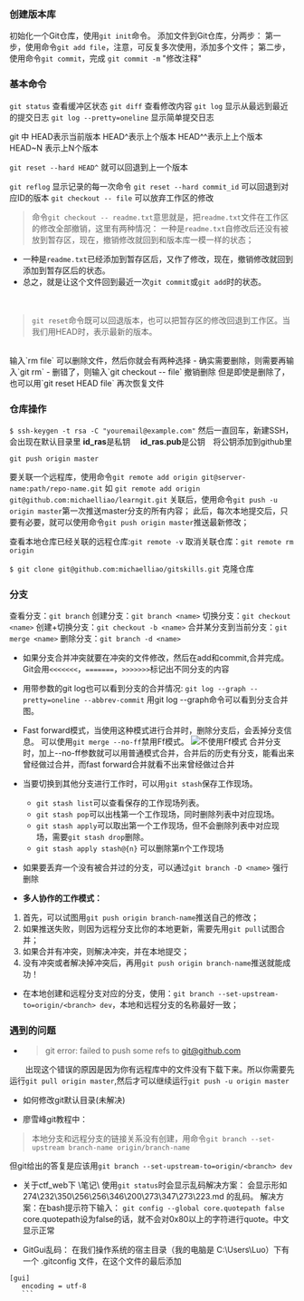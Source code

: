 ### 创建版本库
初始化一个Git仓库，使用`git init`命令。
添加文件到Git仓库，分两步：
第一步，使用命令`git add file`，注意，可反复多次使用，添加多个文件；
第二步，使用命令`git commit`，完成
`git commit -m` "修改注释"

### 基本命令
`git status` 查看缓冲区状态
`git diff` 查看修改内容
`git log` 显示从最远到最近的提交日志
`git log --pretty=oneline` 显示简单提交日志

git 中 HEAD表示当前版本  HEAD^表示上个版本  HEAD^^表示上上个版本  HEAD~N 表示上N个版本

`git reset --hard HEAD^`  就可以回退到上一个版本

`git reflog` 显示记录的每一次命令
`git reset --hard commit_id`  可以回退到对应ID的版本
`git checkout -- file` 可以放弃工作区的修改  

 >命令`git checkout -- readme.txt`意思就是，把`readme.txt`文件在工作区的修改全部撤销，这里有两种情况：
 一种是`readme.txt`自修改后还没有被放到暂存区，现在，撤销修改就回到和版本库一模一样的状态；
- 一种是`readme.txt`已经添加到暂存区后，又作了修改，现在，撤销修改就回到添加到暂存区后的状态。
- 总之，就是让这个文件回到最近一次`git commit`或`git add`时的状态。

　
>`git reset`命令既可以回退版本，也可以把暂存区的修改回退到工作区。当我们用HEAD时，表示最新的版本。

<br>
输入`rm file`  可以删除文件，然后你就会有两种选择
- 确实需要删除，则需要再输入`git rm`
- 删错了，则输入`git checkout -- file` 撤销删除
但是即使是删除了，也可以用`git reset HEAD file` 再次恢复文件

### 仓库操作
`$ ssh-keygen -t rsa -C "youremail@example.com"` 然后一直回车，新建SSH，会出现在默认目录里 **id_ras**是私钥　 **id_ras.pub**是公钥　将公钥添加到github里

`git push origin master`

要关联一个远程库，使用命令`git remote add origin git@server-name:path/repo-name.git` 如 `git remote add origin git@github.com:michaelliao/learngit.git` 关联后，使用命令`git push -u origin master`第一次推送master分支的所有内容；
此后，每次本地提交后，只要有必要，就可以使用命令`git push origin master`推送最新修改；

查看本地仓库已经关联的远程仓库:`git remote -v`
取消关联仓库：`git remote rm origin`


`$ git clone git@github.com:michaelliao/gitskills.git` 克隆仓库

### 分支
查看分支：`git branch`
创建分支：`git branch <name>`
切换分支：`git checkout <name>`
创建+切换分支：`git checkout -b <name>`
合并某分支到当前分支：`git merge <name>`
删除分支：`git branch -d <name>`

- 如果分支合并冲突就要在冲突的文件修改，然后在add和commit,合并完成。 
Git会用`<<<<<<<`，`=======`，`>>>>>>>`标记出不同分支的内容

- 用带参数的git log也可以看到分支的合并情况:
`git log --graph --pretty=oneline --abbrev-commit`
用git log --graph命令可以看到分支合并图。

- Fast forward模式，当使用这种模式进行合并时，删除分支后，会丢掉分支信息。
可以使用`git merge --no-ff`禁用Ff模式。
![不使用Ff模式](https://cdn.webxueyuan.com/cdn/files/attachments/001384909222841acf964ec9e6a4629a35a7a30588281bb000/0)
合并分支时，加上--no-ff参数就可以用普通模式合并，合并后的历史有分支，能看出来曾经做过合并，而fast forward合并就看不出来曾经做过合并


- 当要切换到其他分支进行工作时，可以用`git stash`保存工作现场。
  - `git stash list`可以查看保存的工作现场列表。
  - `git stash pop`可以出栈第一个工作现场，同时删除列表中对应现场。
  - `git stash apply`可以取出第一个工作现场，但不会删除列表中对应现场，需要`git stash drop`删除。
  - `git stash apply stash@{n}` 可以删除第n个工作现场
  

- 如果要丢弃一个没有被合并过的分支，可以通过`git branch -D <name>` 强行删除


- **多人协作的工作模式：**
1. 首先，可以试图用`git push origin branch-name`推送自己的修改；
2. 如果推送失败，则因为远程分支比你的本地更新，需要先用`git pull`试图合并；
3. 如果合并有冲突，则解决冲突，并在本地提交；
4. 没有冲突或者解决掉冲突后，再用`git push origin branch-name`推送就能成功！
- 在本地创建和远程分支对应的分支，使用：`git branch --set-upstream-to=origin/<branch> dev`，本地和远程分支的名称最好一致；

### 遇到的问题
- >git error: failed to push some refs to git@github.com

　　出现这个错误的原因是因为你有远程库中的文件没有下载下来。所以你需要先运行`git pull origin master`,然后才可以继续运行`git push -u origin master`
- 如何修改git默认目录(未解决)

- 廖雪峰git教程中：
>本地分支和远程分支的链接关系没有创建，用命令`git branch --set-upstream branch-name origin/branch-name`

 但git给出的答复是应该用`git branch --set-upstream-to=origin/<branch> dev`

- 关于ctf_web下 \笔记\ 使用`git status`时会显示乱码解决方案：
 会显示形如 274\232\350\256\256\346\200\273\347\273\223.md 的乱码。 
解决方案：在bash提示符下输入： `git config --global core.quotepath false` core.quotepath设为false的话，就不会对0x80以上的字符进行quote。中文显示正常

- GitGui乱码：
 在我们操作系统的宿主目录（我的电脑是 C:\Users\Luo）下有一个 .gitconfig 文件，在这个文件的最后添加
 ```
 [gui]
    encoding = utf-8
    ```
